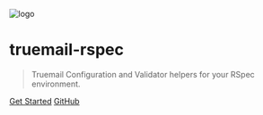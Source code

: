 ![logo](https://repository-images.githubusercontent.com/222414074/393c9600-09f9-11ea-8d21-345619b97b11)

# truemail-rspec

> Truemail Configuration and Validator helpers for your RSpec environment.

[Get Started](introduction)
[GitHub](https://github.com/truemail-rb/truemail-rspec)
